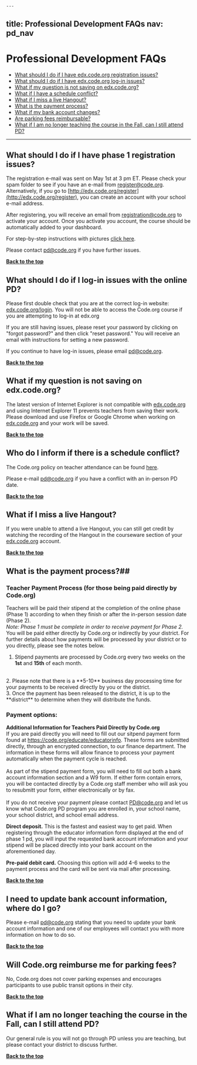 	---
title: Professional Development FAQs
nav: pd_nav
---
<a id="top"></a>

# Professional Development FAQs

- [What should I do if I have edx.code.org registration issues?](#pd1)
- [What should I do if I have edx.code.org log-in issues?](#login)
- [What if my question is not saving on edx.code.org? ](#question)
- [What if I have a schedule conflict?](#sched)
- [What if I miss a live Hangout?](#hangout)
- [What is the payment process?](#pay)
- [What if my bank account changes?](#acct)	
- [Are parking fees reimbursable?](#park)
- [What if I am no longer teaching the course in the Fall, can I still attend PD?](#fall)


----------

<a id="pd1"></a>
## What should I do if I have phase 1 registration issues?

The registration e-mail was sent on May 1st at 3 pm ET. Please check your spam folder to see if you have an e-mail from register@code.org. Alternatively, if you go to [http://edx.code.org/register](http://edx.code.org/register), you can create an account with your school e-mail address. 

After registering, you will receive an email from registration@code.org to activate your account. Once you activate you account, the course should be automatically added to your dashboard. 

For step-by-step instructions with pictures [click here](/files/edXaccount.pdf).

Please contact pd@code.org if you have further issues.

[**Back to the top**](#top)

<a id="login"></a>
## What should I do if I log-in issues with the online PD? ##

Please first double check that you are at the correct log-in website: [edx.code.org/login](http://edx.code.org/login). You will not be able to access the Code.org course if you are attempting to log-in at edx.org

If you are still having issues, please reset your password by clicking on "forgot password?" and then click "reset password." You will receive an email with instructions for setting a new password.

If you continue to have log-in issues, please email pd@code.org.

[**Back to the top**](#top)

<a id="question"></a>

## What if my question is not saving on edx.code.org? ##

The latest version of Internet Explorer is not compatible with [edx.code.org](http://edx.code.org/) and using Internet Explorer 11 prevents teachers from saving their work. Please download and use Firefox or Google Chrome when working on [edx.code.org](http://edx.code.org/) and your work will be saved.  
 	
[**Back to the top**](#top)

<a id="sched"></a>

## Who do I inform if there is a schedule conflict? ###
The Code.org policy on teacher attendance can be found [here](/files/TeacherAbsencePolicy.pdf).

Please e-mail pd@code.org if you have a conflict with an in-person PD date.

[**Back to the top**](#top)

<a id="hangout"></a>
## What if I miss a live Hangout?

If you were unable to attend a live Hangout, you can still get credit by watching the recording of the Hangout in the courseware section of your [edx.code.org](http://edx.code.org/) account.


[**Back to the top**](#top)

<a id="pay"></a>
## What is the payment process?##

### Teacher Payment Process (for those being paid directly by Code.org) ###

Teachers will be paid their stipend at the completion of the online phase (Phase 1) according to when they finish or after the in-person session date (Phase 2). 
</br>
*Note: Phase 1 must be complete in order to receive payment for Phase 2.*
<br>
You will be paid either directly by Code.org or indirectly by your district. For further details about how payments will be processed by your district or to you directly, please see the notes below. 

1. Stipend payments are processed by Code.org every two weeks on the **1st** and **15th** of each month.
<br /> 
2. Please note that there is a **5-10** business day processing time for your payments to be received directly by you or the district.
<br /> 
3. Once the payment has been released to the district, it is up to the **district** to determine when they will distribute the funds. 


### Payment options: ###
**Additional Information for Teachers Paid Directly by Code.org**
<br />
If you are paid directly you will need to fill out our sitpend payment form found at <https://code.org/educate/educatorinfo>. These forms are submitted directly, through an encrypted connection, to our finance department. The information in these forms will allow finance to process your payment automatically when the payment cycle is reached. 
<br />
<br />
As part of the stipend payment form, you will need to fill out both a bank account information section and a W9 form. If either form contain errors, you will be contacted directly by a Code.org staff member who will ask you to resubmitt your form, either electronically or by fax.   
<br />
If you do not receive your payment please contact <PD@code.org> and let us know what Code.org PD program you are enrolled in, your school name, your school district, and school email address. 


**Direct deposit.** This is the fastest and easiest way to get paid. When registering through the educator information form displayed at the end of phase 1 pd, you will input the requested bank account information and your stipend will be placed directly into your bank account on the aforementioned day.



**Pre-paid debit card.** Choosing this option will add 4-6 weeks to the payment process and the card will be sent via mail after processing.

[**Back to the top**](#top)

<a id="acct"></a>
## I need to update bank account information, where do I go?

Please e-mail pd@code.org stating that you need to update your bank account information and one of our employees will contact you with more information on how to do so.

[**Back to the top**](#top)

<a id="park"></a>
## Will Code.org reimburse me for parking fees? ###

No, Code.org does not cover parking expenses and encourages participants to use public transit options in their city.

[**Back to the top**](#top)

<a id="fall"></a>

## What if I am no longer teaching the course in the Fall, can I still attend PD?

Our general rule is you will not go through PD unless you are teaching, but please contact your district to discuss further.

[**Back to the top**](#top)
